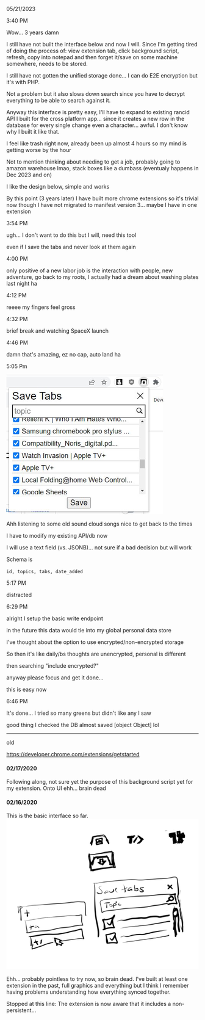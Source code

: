 05/21/2023

3:40 PM

Wow... 3 years damn

I still have not built the interface below and now I will. Since I'm getting tired of doing the process of: view extension tab, click background script, refresh, copy into notepad and then forget it/save on some machine somewhere, needs to be stored.

I still have not gotten the unified storage done... I can do E2E encryption but it's with PHP.

Not a problem but it also slows down search since you have to decrypt everything to be able to search against it.

Anyway this interface is pretty easy, I'll have to expand to existing rancid API I built for the cross platform app... since it creates a new row in the database for every single change even a character... awful. I don't know why I built it like that.

I feel like trash right now, already been up almost 4 hours so my mind is getting worse by the hour

Not to mention thinking about needing to get a job, probably going to amazon warehouse lmao, stack boxes like a dumbass (eventualy happens in Dec 2023 and on)

I like the design below, simple and works

By this point (3 years later) I have built more chrome extensions so it's trivial now though I have not migrated to manifest version 3... maybe I have in one extension

3:54 PM

ugh... I don't want to do this but I will, need this tool

even if I save the tabs and never look at them again

4:00 PM

only positive of a new labor job is the interaction with people, new adventure, go back to my roots, I actually had a dream about washing plates last night ha

4:12 PM

reeee my fingers feel gross

4:32 PM

brief break and watching SpaceX launch

4:46 PM

damn that's amazing, ez no cap, auto land ha

5:05 Pm

<img src="./devlog-images/current-ui--save-tabs-extension.JPG/">

Ahh listening to some old sound cloud songs nice to get back to the times

I have to modify my existing API/db now

I will use a text field (vs. JSONB)... not sure if a bad decision but will work

Schema is

`id, topics, tabs, date_added`

5:17 PM

distracted

6:29 PM

alright I setup the basic write endpoint

in the future this data would tie into my global personal data store

I've thought about the option to use encrypted/non-encrypted storage

So then it's like daily/bs thoughts are unencrypted, personal is different

then searching "include encrypted?"

anyway please focus and get it done...

this is easy now

6:46 PM

It's done... I tried so many greens but didn't like any I saw

good thing I checked the DB almost saved [object Object] lol

---

old

https://developer.chrome.com/extensions/getstarted

#### 02/17/2020
Following along, not sure yet the purpose of this background script yet for my extension. Onto UI ehh... brain dead

#### 02/16/2020
This is the basic interface so far.
!['initial design'](./devlog-images/chrome-ext.PNG)

Ehh... probably pointless to try now, so brain dead. I've built at least one extension in the past, full graphics and everything but I think I remember having problems understanding how everything synced together.

Stopped at this line: The extension is now aware that it includes a non-persistent...